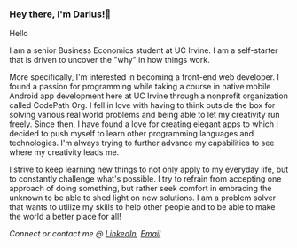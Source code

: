 ### Hey there, I'm Darius!👋
Hello
<!--
**DariusGarcia/DariusGarcia** is a ✨ _special_ ✨ repository because its `README.md` (this file) appears on your GitHub profile.

Here are some ideas to get you started:

- 🔭 I’m currently working on ...
- 🌱 I’m currently learning ...
- 👯 I’m looking to collaborate on ...
- 🤔 I’m looking for help with ...
- 💬 Ask me about ...
- 📫 How to reach me: ...
- 😄 Pronouns: ...
- ⚡ Fun fact: ...
-->
 
I am a senior Business Economics student at UC Irvine. I am a self-starter that is driven to uncover the "why" in how things work.

More specifically, I'm interested in becoming a front-end web developer. I found a passion for programming while taking a course in native mobile Android app development here at UC Irvine through a nonprofit organization called CodePath Org. I fell in love with having to think outside the box for solving various real world problems and being able to let my creativity run freely. Since then, I have found a love for creating elegant apps to which I decided to push myself to learn other programming languages and technologies. I'm always trying to further advance my capabilities to see where my creativity leads me.

I strive to keep learning new things to not only apply to my everyday life, but to constantly challenge what's possible. I try to refrain from accepting one approach of doing something, but rather seek comfort in embracing the unknown to be able to shed light on new solutions. I am a problem solver that wants to utilize my skills to help other people and to be able to make the world a better place for all!
  
*Connect or contact me @ [LinkedIn](https://www.linkedin.com/in/darius-garcia-4143511b7), [Email](mailto:dariusgarcia888@gmail.com)*
